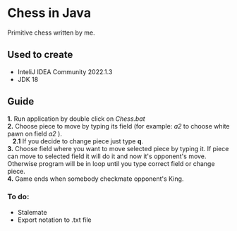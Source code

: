 # Chess in Java
Primitive chess written by me.

## Used to create
- InteliJ IDEA Community 2022.1.3
- JDK 18

## Guide
**1.** Run application by double click on _Chess.bat_ <br>
**2.** Choose piece to move by typing its field (for example: _a2_ to choose white pawn on field _a2_ ).<br>
&nbsp;&nbsp;&nbsp;**2.1** If you decide to change piece just type **q**. <br>
**3.** Choose field where you want to move selected piece by typing it. If piece can move to selected field it will do it and now it's opponent's move. Otherwise program will be in loop until you type correct field or change piece. <br>
**4.** Game ends when somebody checkmate opponent's King.



### To do:
- Stalemate
- Export notation to .txt file
